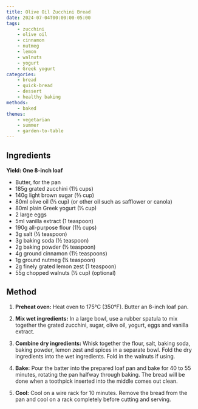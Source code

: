 ```yaml
---
title: Olive Oil Zucchini Bread
date: 2024-07-04T00:00:00-05:00
tags:
    - zucchini
    - olive oil
    - cinnamon
    - nutmeg
    - lemon
    - walnuts
    - yogurt
    - Greek yogurt
categories: 
    - bread
    - quick-bread
    - dessert
    - healthy baking
methods:
    - baked
themes:
    - vegetarian
    - summer
    - garden-to-table
---
```


## Ingredients
**Yield: One 8-inch loaf**

- Butter, for the pan
- 185g grated zucchini (1½ cups)
- 140g light brown sugar (⅔ cup)
- 80ml olive oil (⅓ cup) (or other oil such as safflower or canola)
- 80ml plain Greek yogurt (⅓ cup)
- 2 large eggs
- 5ml vanilla extract (1 teaspoon)
- 190g all-purpose flour (1½ cups)
- 3g salt (½ teaspoon)
- 3g baking soda (½ teaspoon)
- 2g baking powder (½ teaspoon)
- 4g ground cinnamon (1½ teaspoons)
- 1g ground nutmeg (¼ teaspoon)
- 2g finely grated lemon zest (1 teaspoon)
- 55g chopped walnuts (½ cup) (optional)

## Method

1. **Preheat oven:** Heat oven to 175°C (350°F). Butter an 8-inch loaf pan.

2. **Mix wet ingredients:** In a large bowl, use a rubber spatula to mix together the grated zucchini, sugar, olive oil, yogurt, eggs and vanilla extract.

3. **Combine dry ingredients:** Whisk together the flour, salt, baking soda, baking powder, lemon zest and spices in a separate bowl. Fold the dry ingredients into the wet ingredients. Fold in the walnuts if using.

4. **Bake:** Pour the batter into the prepared loaf pan and bake for 40 to 55 minutes, rotating the pan halfway through baking. The bread will be done when a toothpick inserted into the middle comes out clean.

5. **Cool:** Cool on a wire rack for 10 minutes. Remove the bread from the pan and cool on a rack completely before cutting and serving.